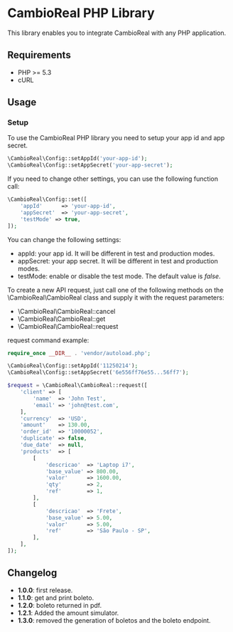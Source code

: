 # CambioReal PHP Library
This library enables you to integrate CambioReal with any PHP application.

## Requirements
* PHP >= 5.3
* cURL

## Usage
### Setup
To use the CambioReal PHP library you need to setup your app id and app secret.
``` php
\CambioReal\Config::setAppId('your-app-id');
\CambioReal\Config::setAppSecret('your-app-secret');
```

If you need to change other settings, you can use the following function call:
``` php
\CambioReal\Config::set([
    'appId'      => 'your-app-id',
    'appSecret'  => 'your-app-secret',
    'testMode' => true,
]);
```

You can change the following settings:
* appId: your app id. It will be different in test and production modes.
* appSecret: your app secret. It will be different in test and production modes.
* testMode: enable or disable the test mode. The default value is _false_.

To create a new API request, just call one of the following methods on the \CambioReal\CambioReal
class and supply it with the request parameters:
* \CambioReal\CambioReal::cancel
* \CambioReal\CambioReal::get
* \CambioReal\CambioReal::request

request command example:
``` php
require_once __DIR__ . 'vendor/autoload.php';

\CambioReal\Config::setAppId('11250214');
\CambioReal\Config::setAppSecret('6e556ff76e55...56ff7');

$request = \CambioReal\CambioReal::request([
    'client' => [
        'name'  => 'John Test',
        'email' => 'john@test.com',
    ],
    'currency'  => 'USD',
    'amount'    => 130.00,
    'order_id'  => '10000052',
    'duplicate' => false,
    'due_date'  => null,
    'products'  => [
        [
            'descricao'  => 'Laptop i7',
            'base_value' => 800.00,
            'valor'      => 1600.00,
            'qty'        => 2,
            'ref'        => 1,
        ],
        [
            'descricao'  => 'Frete',
            'base_value' => 5.00,
            'valor'      => 5.00,
            'ref'        => 'São Paulo - SP',
        ],
    ],
]);
```

## Changelog
* **1.0.0**: first release.
* **1.1.0**: get and print boleto.
* **1.2.0**: boleto returned in pdf.
* **1.2.1**: Added the amount simulator.
* **1.3.0**: removed the generation of boletos and the boleto endpoint.
